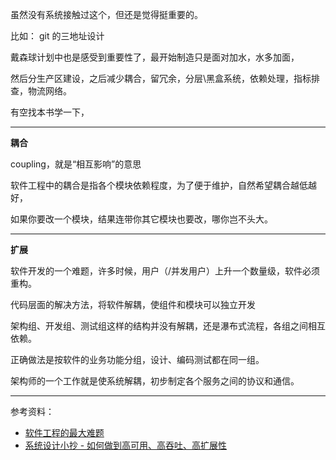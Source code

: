

虽然没有系统接触过这个，但还是觉得挺重要的。

比如： git 的三地址设计

戴森球计划中也是感受到重要性了，最开始制造只是面对加水，水多加面，

然后分生产区建设，之后减少耦合，留冗余，分层\黑盒系统，依赖处理，指标排查，物流网络。

有空找本书学一下，

-------------

**耦合**

coupling，就是“相互影响”的意思

软件工程中的耦合是指各个模块依赖程度，为了便于维护，自然希望耦合越低越好，

如果你要改一个模块，结果连带你其它模块也要改，哪你岂不头大。

------------

**扩展**

软件开发的一个难题，许多时候，用户（/并发用户）上升一个数量级，软件必须重构。

代码层面的解决方法，将软件解耦，使组件和模块可以独立开发

架构组、开发组、测试组这样的结构并没有解耦，还是瀑布式流程，各组之间相互依赖。

正确做法是按软件的业务功能分组，设计、编码测试都在同一组。

架构师的一个工作就是使系统解耦，初步制定各个服务之间的协议和通信。


------------

参考资料：
- [软件工程的最大难题](https://www.ruanyifeng.com/blog/2021/05/scaling-problem.html)
- [系统设计小抄 - 如何做到高可用、高吞吐、高扩展性](https://mp.weixin.qq.com/s/1hxSL28GgMcR1S1Lgp5_cg)